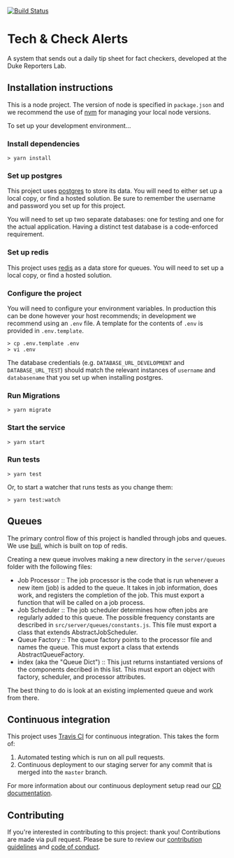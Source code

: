 [![Build Status](https://travis-ci.org/TechAndCheck/tech-and-check-alerts.svg?branch=master)](https://travis-ci.org/TechAndCheck/tech-and-check-alerts)

# Tech & Check Alerts

A system that sends out a daily tip sheet for fact checkers, developed at the Duke Reporters Lab.

## Installation instructions
This is a node project.  The version of node is specified in `package.json` and we recommend the use of [nvm](https://nvm.sh) for managing your local node versions.

To set up your development environment...

### Install dependencies

```
> yarn install
```

### Set up postgres

This project uses [postgres](https://www.postgresql.org/) to store its data.  You will need to either set up a local copy, or find a hosted solution. Be sure to remember the username and password you set up for this project.

You will need to set up two separate databases: one for testing and one for the actual application.  Having a distinct test database is a code-enforced requirement.

### Set up redis

This project uses [redis](https://redis.io/) as a data store for queues.  You will need to set up a local copy, or find a hosted solution.

### Configure the project

You will need to configure your environment variables.  In production this can be done however your host recommends; in development we recommend using an `.env` file. A template for the contents of `.env` is provided in `.env.template`.

```
> cp .env.template .env
> vi .env
```

The database credentials (e.g. `DATABASE_URL_DEVELOPMENT` and `DATABASE_URL_TEST`) should match the relevant instances of `username` and `databasename` that you set up when installing postgres.

### Run Migrations

```
> yarn migrate
```

### Start the service

```
> yarn start
```

### Run tests

```
> yarn test
```

Or, to start a watcher that runs tests as you change them:
```
> yarn test:watch
```

## Queues

The primary control flow of this project is handled through jobs and queues.  We use [bull](https://www.npmjs.com/package/bull), which is built on top of redis.

Creating a new queue involves making a new directory in the `server/queues` folder with the following files:

* Job Processor :: The job processor is the code that is run whenever a new item (job) is added to the queue.  It takes in job information, does work, and registers the completion of the job. This must export a function that will be called on a job process.
* Job Scheduler :: The job scheduler determines how often jobs are regularly added to this queue.  The possible frequency constants are described in `src/server/queues/constants.js`.  This file must export a class that extends AbstractJobScheduler.
* Queue Factory :: The queue factory points to the processor file and names the queue.  This must export a class that extends AbstractQueueFactory.
* index (aka the "Queue Dict") :: This just returns instantiated versions of the components decribed in this list.  This must export an object with factory, scheduler, and processor attributes.

The best thing to do is look at an existing implemented queue and work from there.

## Continuous integration

This project uses [Travis CI](https://travis-ci.org/TechAndCheck/tech-and-check-alerts) for continuous integration.  This takes the form of:

1. Automated testing which is run on all pull requests.
2. Continuous deployment to our staging server for any commit that is merged into the `master` branch.

For more information about our continuous deployment setup read our [CD documentation](docs/CONTINUOUS_DEPLOYMENT.md).

## Contributing

If you're interested in contributing to this project: thank you! Contributions are made via pull request. Please be sure to review our [contribution guidelines](CONTRIBUTING.md) and [code of conduct](docs/CODE_OF_CONDUCT.md).
